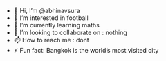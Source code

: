 - 👋 Hi, I’m @abhinavsura
- 👀 I’m interested in football 
- 🌱 I’m currently learning maths
- 💞️ I’m looking to collaborate on : nothing
- 📫 How to reach me : dont
- ⚡ Fun fact: Bangkok is the world’s most visited city

<!---
abhinavsura/abhinavsura is a ✨ special ✨ repository because its `README.md` (this file) appears on your GitHub profile.
You can click the Preview link to take a look at your changes.
--->
